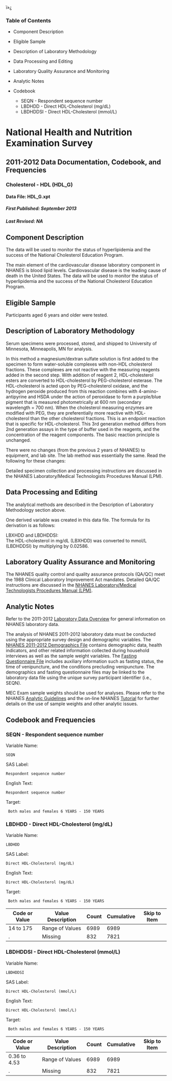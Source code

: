 ï»¿

### Table of Contents

  * Component Description
  * Eligible Sample
  * Description of Laboratory Methodology
  * Data Processing and Editing
  * Laboratory Quality Assurance and Monitoring
  * Analytic Notes
  * Codebook

    * SEQN - Respondent sequence number
    * LBDHDD - Direct HDL-Cholesterol (mg/dL)
    * LBDHDDSI - Direct HDL-Cholesterol (mmol/L)

# National Health and Nutrition Examination Survey

## 2011-2012 Data Documentation, Codebook, and Frequencies

### Cholesterol - HDL (HDL_G)

####  Data File: HDL_G.xpt

#####  First Published: September 2013

#####  Last Revised: NA

## Component Description

The data will be used to monitor the status of hyperlipidemia and the success
of the National Cholesterol Education Program.

The main element of the cardiovascular disease laboratory component in NHANES
is blood lipid levels. Cardiovascular disease is the leading cause of death in
the United States. The data will be used to monitor the status of
hyperlipidemia and the success of the National Cholesterol Education Program.

## Eligible Sample

Participants aged 6 years and older were tested.

## Description of Laboratory Methodology

Serum specimens were processed, stored, and shipped to University of
Minnesota, Minneapolis, MN for analysis.

In this method a magnesium/dextran sulfate solution is first added to the
specimen to form water-soluble complexes with non-HDL cholesterol fractions.
These complexes are not reactive with the measuring reagents added in the
second step. With addition of reagent 2, HDL-cholesterol esters are converted
to HDL-cholesterol by PEG-cholesterol esterase. The HDL-cholesterol is acted
upon by PEG-cholesterol oxidase, and the hydrogen peroxide produced from this
reaction combines with 4-amino-antipyrine and HSDA under the action of
peroxidase to form a purple/blue pigment that is measured photometrically at
600 nm (secondary wavelength = 700 nm). When the cholesterol measuring enzymes
are modified with PEG, they are preferentially more reactive with HDL-
cholesterol than the other cholesterol fractions. This is an endpoint reaction
that is specific for HDL-cholesterol. This 3rd generation method differs from
2nd generation assays in the type of buffer used in the reagents, and the
concentration of the reagent components. The basic reaction principle is
unchanged.

There were no changes (from the previous 2 years of NHANES) to equipment, and
lab site. The lab method was essentially the same. Read the following for
these changes:

Detailed specimen collection and processing instructions are discussed in the
NHANES Laboratory/Medical Technologists Procedures Manual (LPM).

## Data Processing and Editing

The analytical methods are described in the Description of Laboratory
Methodology section above.

One derived variable was created in this data file. The formula for its
derivation is as follows:

LBXHDD and LBDHDDSI:  
The HDL-cholesterol in mg/dL (LBXHDD) was converted to mmol/L (LBDHDDSI) by
multiplying by 0.02586.

## Laboratory Quality Assurance and Monitoring

The NHANES quality control and quality assurance protocols (QA/QC) meet the
1988 Clinical Laboratory Improvement Act mandates. Detailed QA/QC instructions
are discussed in the [NHANES Laboratory/Medical Technologists Procedures
Manual
(LPM)](https://wwwn.cdc.gov/nchs/data/nhanes/2009-2010/manuals/lab.pdf).

## Analytic Notes

Refer to the 2011-2012 [Laboratory Data
Overview](https://wwwn.cdc.gov/nchs/nhanes/continuousnhanes/overviewlab.aspx?BeginYear=2011)
for general information on NHANES laboratory data.

The analysis of NHANES 2011-2012 laboratory data must be conducted using the
appropriate survey design and demographic variables. The [NHANES 2011-2012
Demographics
File](https://wwwn.cdc.gov/nchs/nhanes/search/datapage.aspx?Component=Demographics&CycleBeginYear=2011)
contains demographic data, health indicators, and other related information
collected during household interviews as well as the sample weight variables.
The [Fasting Questionnaire
File](https://wwwn.cdc.gov/nchs/nhanes/2011-2012/fastqx_g.htm) includes
auxiliary information such as fasting status, the time of venipuncture, and
the conditions precluding venipuncture. The demographics and fasting
questionnaire files may be linked to the laboratory data file using the unique
survey participant identifier (i.e., SEQN).

MEC Exam sample weights should be used for analyses. Please refer to the
NHANES [Analytic
Guidelines](https://wwwn.cdc.gov/nchs/nhanes/analyticguidelines.aspx) and the
on-line NHANES [Tutorial](https://www.cdc.gov/nchs/tutorials/) for further
details on the use of sample weights and other analytic issues.

## Codebook and Frequencies

### SEQN - Respondent sequence number

Variable Name:

    SEQN
SAS Label:

    Respondent sequence number
English Text:

    Respondent sequence number
Target:

     Both males and females 6 YEARS - 150 YEARS

### LBDHDD - Direct HDL-Cholesterol (mg/dL)

Variable Name:

    LBDHDD 
SAS Label:

    Direct HDL-Cholesterol (mg/dL)
English Text:

    Direct HDL-Cholesterol (mg/dL)
Target:

     Both males and females 6 YEARS - 150 YEARS
Code or Value | Value Description | Count | Cumulative | Skip to Item  
---|---|---|---|---  
14 to 175 | Range of Values | 6989 | 6989 |   
. | Missing | 832 | 7821 |   
  
### LBDHDDSI - Direct HDL-Cholesterol (mmol/L)

Variable Name:

    LBDHDDSI
SAS Label:

    Direct HDL-Cholesterol (mmol/L)
English Text:

    Direct HDL-Cholesterol (mmol/L)
Target:

     Both males and females 6 YEARS - 150 YEARS
Code or Value | Value Description | Count | Cumulative | Skip to Item  
---|---|---|---|---  
0.36 to 4.53 | Range of Values | 6989 | 6989 |   
. | Missing | 832 | 7821 | 

